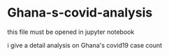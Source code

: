 # Ghana-s-covid-analysis

this file must be opened in jupyter notebook

i give a detail analysis on Ghana's covid19 case count
